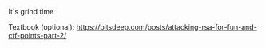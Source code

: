 It's grind time

Textbook (optional): https://bitsdeep.com/posts/attacking-rsa-for-fun-and-ctf-points-part-2/
